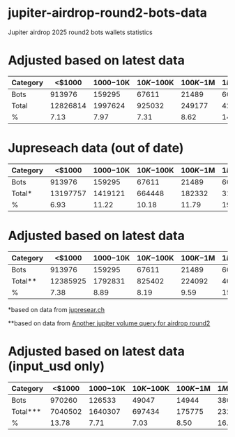 # jupiter-airdrop-round2-bots-data
Jupiter airdrop 2025 round2 bots wallets statistics 


# Adjusted based on latest data
| Category | <$1000   | $1000-$10K | $10K-$100K | $100K-$1M | $1M-$10M | \>$10M |
| -------- | -------- | ---------- | ---------- | --------- | -------- | ------ |
| Bots     | 913976   | 159295     | 67611      | 21489     | 6097     | 1866   |
| Total    | 12826814 | 1997624    | 925032     | 249177    | 42834    | 5303   |
| %        | 7.13     | 7.97       | 7.31       | 8.62      | 14.23    | 35.19  |

# Jupreseach data (out of date)
| Category | <$1000   | $1000-$10K | $10K-$100K | $100K-$1M | $1M-$10M | \>$10M |
| -------- | -------- | ---------- | ---------- | --------- | -------- | ------ |
| Bots     | 913976   | 159295     | 67611      | 21489     | 6097     | 1866   |
| Total*   | 13197757 | 1419121    | 664448     | 182332    | 31920    | 4422   |
| %        | 6.93     | 11.22      | 10.18      | 11.79     | 19.1     | 42.2   |




# Adjusted based on latest data
| Category | <$1000   | $1000-$10K | $10K-$100K | $100K-$1M | $1M-$10M | \>$10M |
| -------- | -------- | ---------- | ---------- | --------- | -------- | ------ |
| Bots     | 913976   | 159295     | 67611      | 21489     | 6097     | 1866   |
| Total**  | 12385925 | 1792831    | 825402     | 224092    | 40107    | 5151   |
| %        | 7.38     | 8.89       | 8.19       | 9.59      | 15.20    | 36.22  |

*based on data from [jupresear.ch](https://www.jupresear.ch/t/jupiter-jup-airdrop-balanced-proposal-for-jupuary-2025/26573)

**based on data from [Another jupiter volume query for airdrop round2](https://dune.com/queries/4432808)


# Adjusted based on latest data (input_usd only)
| Category | <$1000   | $1000-$10K | $10K-$100K | $100K-$1M | $1M-$10M | \>$10M |
| -------- | -------- | ---------- | ---------- | --------- | -------- | ------ |
| Bots     | 970260   | 126533     | 49047      | 14944     | 3804     | 1290   |
| Total*** | 7040502  | 1640307    | 697434     | 175775    | 23298    | 2684   |
| %        | 13.78    | 7.71       | 7.03       | 8.50      | 16.32    | 48.06  |
